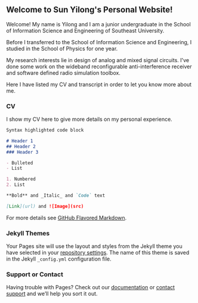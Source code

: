 ## Welcome to Sun Yilong's Personal Website!

Welcome! My name is Yilong and I am a junior undergraduate in the School of Information Science and Engineering of Southeast University. 

Before I transferred to the School of Information Science and Engineering, I studied in the School of Physics for one year.

My research interests lie in design of analog and mixed signal circuits. I've done some work on the wideband reconfigurable anti-interference receiver and software defined radio simulation toolbox.

Here I have listed my CV and transcript in order to let you know more about me.

### CV

I show my CV here to give more details on my personal experience.

```markdown
Syntax highlighted code block

# Header 1
## Header 2
### Header 3

- Bulleted
- List

1. Numbered
2. List

**Bold** and _Italic_ and `Code` text

[Link](url) and ![Image](src)
```

For more details see [GitHub Flavored Markdown](https://guides.github.com/features/mastering-markdown/).

### Jekyll Themes

Your Pages site will use the layout and styles from the Jekyll theme you have selected in your [repository settings](https://github.com/213180254syl/SunYilong.github.io/settings). The name of this theme is saved in the Jekyll `_config.yml` configuration file.

### Support or Contact

Having trouble with Pages? Check out our [documentation](https://docs.github.com/categories/github-pages-basics/) or [contact support](https://github.com/contact) and we’ll help you sort it out.
